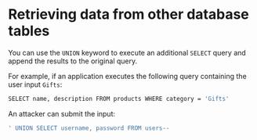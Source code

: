 # Retrieving data from other database tables

You can use the `UNION` keyword to execute an additional `SELECT` query and append the results to the original query.

For example, if an application executes the following query containing the user input `Gifts`:
```bash
SELECT name, description FROM products WHERE category = 'Gifts'
```
An attacker can submit the input:
```bash
' UNION SELECT username, password FROM users--
```

